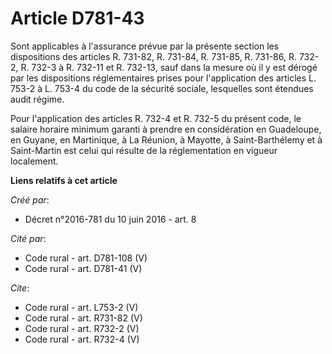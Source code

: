 # Article D781-43

Sont applicables à l'assurance prévue par la présente section les dispositions des articles R. 731-82, R. 731-84, R. 731-85,
R. 731-86, R. 732-2, R. 732-3 à R. 732-11 et R. 732-13, sauf dans la mesure où il y est dérogé par les dispositions
réglementaires prises pour l'application des articles L. 753-2 à L. 753-4 du code de la sécurité sociale, lesquelles sont
étendues audit régime. 

Pour l'application des articles R. 732-4 et R. 732-5 du présent code, le salaire horaire minimum garanti à prendre en
considération en Guadeloupe, en Guyane, en Martinique, à La Réunion, à Mayotte, à Saint-Barthélemy et à Saint-Martin est
celui qui résulte de la réglementation en vigueur localement.

**Liens relatifs à cet article**

_Créé par_:

  - Décret n°2016-781 du 10 juin 2016 - art. 8

_Cité par_:

  - Code rural - art. D781-108 (V)
  - Code rural - art. D781-41 (V)

_Cite_:

  - Code rural - art. L753-2 (V)
  - Code rural - art. R731-82 (V)
  - Code rural - art. R732-2 (V)
  - Code rural - art. R732-4 (V)
